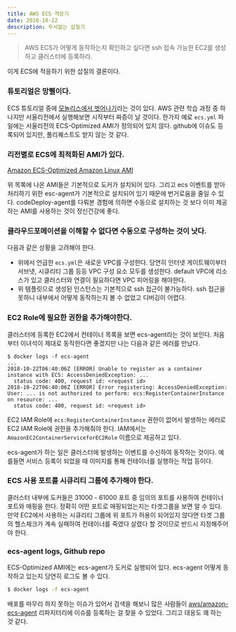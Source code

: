 ```yaml
---
title: AWS ECS 적응기
date: 2018-10-22
description: 두서없는 삽질기
---
```


> AWS ECS가 어떻게 동작하는지 확인하고 싶다면 ssh 접속 가능한 EC2를 생성하고 클러스터에 등록하라.

이게 ECS에 적응하기 위한 삽질의 결론이다. 

### 튜토리얼은 망삘이다.

ECS 튜토리얼 중에 [모놀리스에서 벗어나기](https://aws.amazon.com/ko/getting-started/container-microservices-tutorial/)라는 것이 있다. AWS 관련 학습 과정 중 하나지만 서울리전에서 실행해보면 시작부터 짜증이 날 것이다. 한가지 예로 `ecs.yml` 파일에는 서울리전의 ECS-Optimized AMI가 정의되어 있지 않다. github에 이슈도 등록되어 있지만, 풀리퀘스트도 받지 않는 것 같다. 

### 리전별로 ECS에 최적화된 AMI가 있다.

[Amazon ECS-Optimized Amazon Linux AMI](https://docs.aws.amazon.com/AmazonECS/latest/developerguide/ecs-optimized_AMI.html)

위 목록에 나온 AMI들은 기본적으로 도커가 설치되어 있다. 그리고 ecs 이벤트를 받아 처리하기 위한 esc-agent가 기본적으로 설치되어 있기 때문에 번거로움을 줄일 수 있다. codeDeploy-agent를 다뤄본 경험에 의하면 수동으로 설치하는 것 보다 이미 제공하는 AMI를 사용하는 것이 정신건강에 좋다.

### 클라우드포메이션을 이해할 수 없다면 수동으로 구성하는 것이 낫다.

다음과 같은 상황을 고려해야 한다.

* 위에서 언급한 `ecs.yml`은 새로운 VPC를 구성한다. 당연히 인터넷 게이트웨이부터 서브넷, 시큐리티 그룹 등등 VPC 구성 요소 모두를 생성한다. default VPC에 리소스가 있고 클러스터와 연결이 필요하다면 VPC 피어링을 해야한다.
* 위 템플릿으로 생성된 인스턴스는 기본적으로 ssh 접근이 불가능하다. ssh 접근을 못하니 내부에서 어떻게 동작하는지 볼 수 없었고 디버깅이 어렵다. 

### EC2 Role에 필요한 권한을 추가해야한다.

클러스터에 등록한 EC2에서 컨테이너 목록을 보면 ecs-agent라는 것이 보인다. 처음부터 이녀석이 제대로 동작한다면 좋겠지만 나는 다음과 같은 에러를 만났다. 

```
$ docker logs -f ecs-agent
...
2018-10-22T06:40:06Z [ERROR] Unable to register as a container instance with ECS: AccessDeniedException: ... 
  status code: 400, request id: <request id>
2018-10-22T06:40:06Z [ERROR] Error registering: AccessDeniedException: User: ... is not authorized to perform: ecs:RegisterContainerInstance on resource: ...
  status code: 400, request id: <request id>
```

EC2 IAM Role에 `ecs:RegisterContainerInstance` 권한이 없어서 발생하는 에러로 EC2 IAM Role에 권한을 추가해줘야 한다. IAM에서는 `AmazonEC2ContainerServiceforEC2Role` 이름으로 제공하고 있다.

ecs-agent가 하는 일은 클러스터에 발생하는 이벤트를 수신하여 동작하는 것이다. 예를들면 서비스 등록이 되었을 때 이미지를 통해 컨테이너를 실행하는 작업 등이다.

### ECS 사용 포트를 시큐리티 그룹에 추가해야 한다.

클러스터 내부에 도커들은 31000 - 61000 포트 중 임의의 포트를 사용하여 컨테이너 포트와 매핑을 한다. 정확히 어떤 포트로 매핑되었는지는 타겟그룹을 보면 알 수 있다. 만약 EC2에서 사용하는 시큐리티 그룹에 위 포트가 허용이 되어있지 않다면 타겟 그룹의 헬스체크가 계속 실패하여 컨테이너를 죽였다 살렸다 할 것이므로 반드시 지정해주어야 한다.

### ecs-agent logs, Github repo

ECS-Optimized AMI에는 ecs-agent가 도커로 실행되어 있다. ecs-agent 어떻게 동작하고 있는지 당연히 로그도 볼 수 있다. 

```bash
$ docker logs -f ecs-agent
```

배포를 마무리 하지 못하는 이슈가 있어서 검색을 해보니 많은 사람들이 [aws/amazon-ecs-agent](https://github.com/aws/amazon-ecs-agent/issues) 리파지터리에 이슈를 등록하는 걸 찾을 수 있었다. 그리고 대응도 꽤 하는 것 같다.
